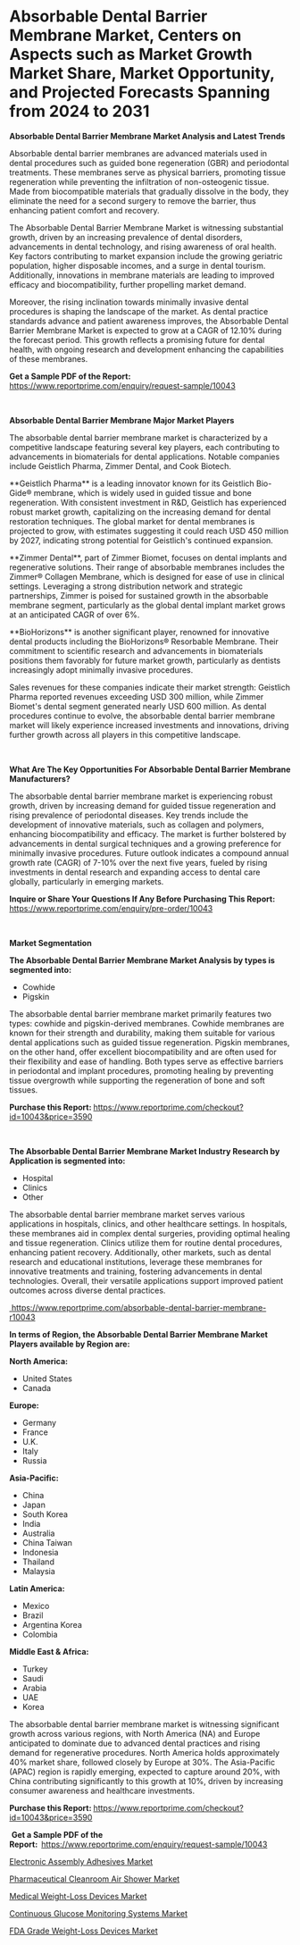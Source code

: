 <p><h1>Absorbable Dental Barrier Membrane Market, Centers on Aspects such as Market Growth Market Share, Market Opportunity, and Projected Forecasts Spanning from 2024 to 2031</h1></p><p><strong>Absorbable Dental Barrier Membrane Market Analysis and Latest Trends</strong></p>
<p><p>Absorbable dental barrier membranes are advanced materials used in dental procedures such as guided bone regeneration (GBR) and periodontal treatments. These membranes serve as physical barriers, promoting tissue regeneration while preventing the infiltration of non-osteogenic tissue. Made from biocompatible materials that gradually dissolve in the body, they eliminate the need for a second surgery to remove the barrier, thus enhancing patient comfort and recovery.</p><p>The Absorbable Dental Barrier Membrane Market is witnessing substantial growth, driven by an increasing prevalence of dental disorders, advancements in dental technology, and rising awareness of oral health. Key factors contributing to market expansion include the growing geriatric population, higher disposable incomes, and a surge in dental tourism. Additionally, innovations in membrane materials are leading to improved efficacy and biocompatibility, further propelling market demand. </p><p>Moreover, the rising inclination towards minimally invasive dental procedures is shaping the landscape of the market. As dental practice standards advance and patient awareness improves, the Absorbable Dental Barrier Membrane Market is expected to grow at a CAGR of 12.10% during the forecast period. This growth reflects a promising future for dental health, with ongoing research and development enhancing the capabilities of these membranes.</p></p>
<p><strong>Get a Sample PDF of the Report:&nbsp;</strong> <a href="https://www.reportprime.com/enquiry/request-sample/10043">https://www.reportprime.com/enquiry/request-sample/10043</a></p>
<p>&nbsp;</p>
<p><strong>Absorbable Dental Barrier Membrane Major Market Players</strong></p>
<p><p>The absorbable dental barrier membrane market is characterized by a competitive landscape featuring several key players, each contributing to advancements in biomaterials for dental applications. Notable companies include Geistlich Pharma, Zimmer Dental, and Cook Biotech.</p><p>**Geistlich Pharma** is a leading innovator known for its Geistlich Bio-Gide® membrane, which is widely used in guided tissue and bone regeneration. With consistent investment in R&D, Geistlich has experienced robust market growth, capitalizing on the increasing demand for dental restoration techniques. The global market for dental membranes is projected to grow, with estimates suggesting it could reach USD 450 million by 2027, indicating strong potential for Geistlich's continued expansion.</p><p>**Zimmer Dental**, part of Zimmer Biomet, focuses on dental implants and regenerative solutions. Their range of absorbable membranes includes the Zimmer® Collagen Membrane, which is designed for ease of use in clinical settings. Leveraging a strong distribution network and strategic partnerships, Zimmer is poised for sustained growth in the absorbable membrane segment, particularly as the global dental implant market grows at an anticipated CAGR of over 6%.</p><p>**BioHorizons** is another significant player, renowned for innovative dental products including the BioHorizons® Resorbable Membrane. Their commitment to scientific research and advancements in biomaterials positions them favorably for future market growth, particularly as dentists increasingly adopt minimally invasive procedures.</p><p>Sales revenues for these companies indicate their market strength: Geistlich Pharma reported revenues exceeding USD 300 million, while Zimmer Biomet's dental segment generated nearly USD 600 million. As dental procedures continue to evolve, the absorbable dental barrier membrane market will likely experience increased investments and innovations, driving further growth across all players in this competitive landscape.</p></p>
<p>&nbsp;</p>
<p><strong>What Are The Key Opportunities For Absorbable Dental Barrier Membrane Manufacturers?</strong></p>
<p><p>The absorbable dental barrier membrane market is experiencing robust growth, driven by increasing demand for guided tissue regeneration and rising prevalence of periodontal diseases. Key trends include the development of innovative materials, such as collagen and polymers, enhancing biocompatibility and efficacy. The market is further bolstered by advancements in dental surgical techniques and a growing preference for minimally invasive procedures. Future outlook indicates a compound annual growth rate (CAGR) of 7-10% over the next five years, fueled by rising investments in dental research and expanding access to dental care globally, particularly in emerging markets.</p></p>
<p><strong>Inquire or Share Your Questions If Any Before Purchasing This Report:</strong> <a href="https://www.reportprime.com/enquiry/pre-order/10043">https://www.reportprime.com/enquiry/pre-order/10043</a></p>
<p>&nbsp;</p>
<p><strong>Market Segmentation</strong></p>
<p><strong>The Absorbable Dental Barrier Membrane Market Analysis by types is segmented into:</strong></p>
<p><ul><li>Cowhide</li><li>Pigskin</li></ul></p>
<p><p>The absorbable dental barrier membrane market primarily features two types: cowhide and pigskin-derived membranes. Cowhide membranes are known for their strength and durability, making them suitable for various dental applications such as guided tissue regeneration. Pigskin membranes, on the other hand, offer excellent biocompatibility and are often used for their flexibility and ease of handling. Both types serve as effective barriers in periodontal and implant procedures, promoting healing by preventing tissue overgrowth while supporting the regeneration of bone and soft tissues.</p></p>
<p><strong>Purchase this Report:&nbsp;</strong><a href="https://www.reportprime.com/checkout?id=10043&price=3590">https://www.reportprime.com/checkout?id=10043&price=3590</a></p>
<p>&nbsp;</p>
<p><strong>The Absorbable Dental Barrier Membrane Market Industry Research by Application is segmented into:</strong></p>
<p><ul><li>Hospital</li><li>Clinics</li><li>Other</li></ul></p>
<p><p>The absorbable dental barrier membrane market serves various applications in hospitals, clinics, and other healthcare settings. In hospitals, these membranes aid in complex dental surgeries, providing optimal healing and tissue regeneration. Clinics utilize them for routine dental procedures, enhancing patient recovery. Additionally, other markets, such as dental research and educational institutions, leverage these membranes for innovative treatments and training, fostering advancements in dental technologies. Overall, their versatile applications support improved patient outcomes across diverse dental practices.</p></p>
<p><a href="https://www.reportprime.com/absorbable-dental-barrier-membrane-r10043">&nbsp;https://www.reportprime.com/absorbable-dental-barrier-membrane-r10043</a></p>
<p><strong>In terms of Region, the Absorbable Dental Barrier Membrane Market Players available by Region are:</strong></p>
<p>
    <p> <strong> North America: </strong>
        <ul>
            <li>United States</li>
            <li>Canada</li>
        </ul>
        </p> 
    <p> <strong> Europe: </strong>
        <ul>
            <li>Germany</li>
            <li>France</li>
            <li>U.K.</li>
            <li>Italy</li>
            <li>Russia</li>
        </ul>
        </p> 
    <p> <strong> Asia-Pacific: </strong>
        <ul>
            <li>China</li>
            <li>Japan</li>
            <li>South Korea</li>
            <li>India</li>
            <li>Australia</li>
            <li>China Taiwan</li>
            <li>Indonesia</li>
            <li>Thailand</li>
            <li>Malaysia</li>
        </ul>
        </p> 
    <p> <strong> Latin America: </strong>
        <ul>
            <li>Mexico</li>
            <li>Brazil</li>
            <li>Argentina Korea</li>
            <li>Colombia</li>
        </ul>
        </p> 
    <p> <strong> Middle East & Africa: </strong>
        <ul>
            <li>Turkey</li>
            <li>Saudi</li>
            <li>Arabia</li>
            <li>UAE</li>
            <li>Korea</li>
        </ul>
    </p>
    </p>
<p><p>The absorbable dental barrier membrane market is witnessing significant growth across various regions, with North America (NA) and Europe anticipated to dominate due to advanced dental practices and rising demand for regenerative procedures. North America holds approximately 40% market share, followed closely by Europe at 30%. The Asia-Pacific (APAC) region is rapidly emerging, expected to capture around 20%, with China contributing significantly to this growth at 10%, driven by increasing consumer awareness and healthcare investments.</p></p>
<p><strong>Purchase this Report: </strong><a href="https://www.reportprime.com/checkout?id=10043&price=3590">https://www.reportprime.com/checkout?id=10043&price=3590</a></p>
<p>&nbsp;<strong>Get a Sample PDF of the Report:&nbsp;&nbsp;</strong><a href="https://www.reportprime.com/enquiry/request-sample/10043">https://www.reportprime.com/enquiry/request-sample/10043</a></p>
<p><strong></strong></p>
<p><p><a href="https://issuu.com/reportprime-2/docs/electronic-assembly-adhesives-marke_613c584f22d294">Electronic Assembly Adhesives Market</a></p><p><a href="https://issuu.com/reportprime-2/docs/pharmaceutical-cleanroom-air-shower_201f8986cdc47c">Pharmaceutical Cleanroom Air Shower Market</a></p><p><a href="https://medium.com/@samirmayert16/the-medical-weight-loss-devices-market-prioritizes-cost-control-and-efficiency-enhancement-7e7f9271073d">Medical Weight-Loss Devices Market</a></p><p><a href="https://www.linkedin.com/pulse/insights-continuous-glucose-monitoring-systems-market-share-aqfbe?trackingId=F7t0059zQUW4tmwTDmmVwA%3D%3D">Continuous Glucose Monitoring Systems Market</a></p><p><a href="https://medium.com/@samirmayert16/the-global-fda-grade-weight-loss-devices-market-identifies-drivers-restraints-opportunities-939ca85bb69a">FDA Grade Weight-Loss Devices Market</a></p></p>